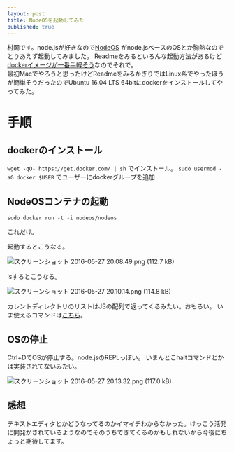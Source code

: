 ```yaml
---
layout: post
title: NodeOSを起動してみた
published: true
---
```


村岡です。node.jsが好きなので[NodeOS](http://node-os.com/) がnode.jsベースのOSとか胸熱なのでとりあえず起動してみました。
Readmeをみるといろんな起動方法があるけど[dockerイメージが一番手軽そう](https://github.com/nodeos/nodeos#nodeos-on-lxc-containers-docker-and-vagga)なのでそれで。  
最初Macでやろうと思ったけどReadmeをみるかぎりではLinux系でやったほうが簡単そうだったのでUbuntu 16.04 LTS 64bitにdockerをインストールしてやってみた。

# 手順

## dockerのインストール

`wget -qO- https://get.docker.com/ | sh` でインストール。
`sudo usermod -aG docker $USER` でユーザーにdockerグループを追加

## NodeOSコンテナの起動

`sudo docker run -t -i nodeos/nodeos`

これだけ。

起動するとこうなる。

![スクリーンショット 2016-05-27 20.08.49.png (112.7 kB)](https://img.esa.io/uploads/production/attachments/3505/2016/05/27/10856/cd9c1b1f-7672-4953-af6a-a79d1da79191.png)

lsするとこうなる。

![スクリーンショット 2016-05-27 20.10.14.png (114.8 kB)](https://img.esa.io/uploads/production/attachments/3505/2016/05/27/10856/9b26638c-3ce1-45fb-8a85-86a90f7cc0f6.png)

カレントディレクトリのリストはJSの配列で返ってくるみたい。おもろい。
いま使えるコマンドは[こちら](https://github.com/NodeOS/NodeOS/wiki/Commands)。

## OSの停止

Ctrl+DでOSが停止する。node.jsのREPLっぽい。
いまんとこhaltコマンドとかは実装されてないみたい。

![スクリーンショット 2016-05-27 20.13.32.png (117.0 kB)](https://img.esa.io/uploads/production/attachments/3505/2016/05/27/10856/cbecb37a-1305-41d2-aa15-b3b47b59d7c8.png)

## 感想

テキストエディタとかどうなってるのかイマイチわからなかった。けっこう活発に開発がされているようなのでそのうちできてくるのかもしれないから今後にちょっと期待してます。
